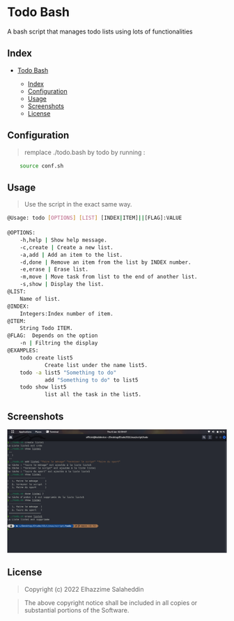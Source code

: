 # Todo Bash

A bash script that manages todo lists using lots of functionalities

## Index

- [Todo Bash](#Command-Line-TODO)

  - [Index](#index)
  - [Configuration](#configuration)
  - [Usage](#usage)
  - [Screenshots](#screenshots)
  - [License](#license)

## Configuration

> remplace ./todo.bash by todo by running :

```Bash
    source conf.sh
```

## Usage

> Use the script in the exact same way.

```Bash
@Usage: todo [OPTIONS] [LIST] [INDEX|ITEM]||[FLAG]:VALUE

@OPTIONS:
    -h,help | Show help message.
    -c,create | Create a new list.
    -a,add | Add an item to the list.
    -d,done | Remove an item from the list by INDEX number.
    -e,erase | Erase list.
    -m,move | Move task from list to the end of another list.
    -s,show | Display the list.
@LIST:
    Name of list.
@INDEX:
    Integers:Index number of item.
@ITEM:
    String Todo ITEM.
@FLAG:  Depends on the option
    -n | Filtring the display
@EXAMPLES:
    todo create list5
            Create list under the name list5.
    todo -a list5 "Something to do"
            add "Something to do" to list5
    todo show list5
            list all the task in the list5.
```

## Screenshots

![Bash Todo Demo](images/demo.png)

## License

> Copyright (c) 2022 Elhazzime Salaheddin

> The above copyright notice shall be included in all copies or substantial portions of the Software.
